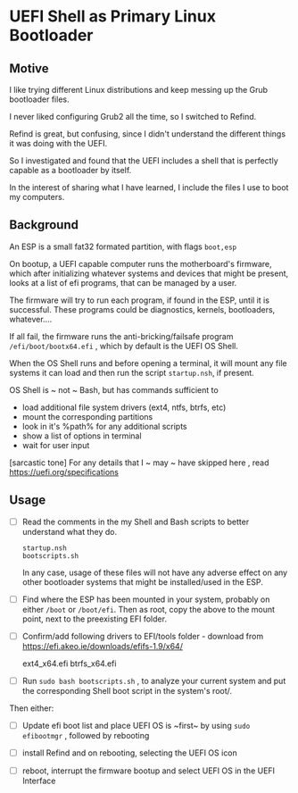 # UEFI Shell as Primary Linux Bootloader

## Motive

I like trying different Linux distributions and keep messing up the Grub bootloader files.

I never liked configuring Grub2 all the time, so I switched to Refind.

Refind is great,  but confusing,  since I didn't understand the different things it was doing with the UEFI.

So I investigated and found that the UEFI includes a shell that is perfectly capable as a bootloader by itself.

In the interest of sharing what I have learned,  I include the files I use to boot my computers.

## Background

An ESP is a small fat32 formated partition,  with flags `boot,esp`

On bootup,  a UEFI capable computer runs the motherboard's firmware,  which after initializing whatever systems and devices that might be present, looks at a list of efi programs,  that can be managed by a user.  

The firmware will  try to run each program, if found in the ESP, until it is successful.  These programs  could be diagnostics, kernels, bootloaders, whatever....

If all fail, the firmware runs the anti-bricking/failsafe program `/efi/boot/bootx64.efi` ,  which by default is the UEFI OS Shell.

When the OS Shell runs and before opening a terminal,  it will mount any file systems it can load  and then run the script `startup.nsh`, if present.

OS Shell is ~ not ~ Bash,  but has commands sufficient to 

- load additional file system drivers (ext4, ntfs, btrfs, etc)
- mount the corresponding partitions
- look in it's %path% for any additional scripts
- show a list of options in terminal
- wait for user input

[sarcastic tone] For any details that I ~ may ~ have skipped here ,  read https://uefi.org/specifications 

## Usage

- [  ] Read the comments in the my Shell and Bash scripts to better understand what they do.

      startup.nsh 
      bootscripts.sh

  In any case, usage of these files will not have any adverse effect on any other bootloader systems that might be installed/used in the ESP.

- [  ] Find where the ESP has been mounted in your system,  probably on either `/boot` or `/boot/efi`.
  Then as root,  copy the above  to the mount point,  next to the preexisting EFI folder.

- [  ] Confirm/add following drivers to EFI/tools folder  -  download from  https://efi.akeo.ie/downloads/efifs-1.9/x64/

  ext4_x64.efi
  btrfs_x64.efi

- [ ] Run  `sudo bash bootscripts.sh` ,  to analyze your current system and put the corresponding Shell boot script in the system's root/.

Then either:

- [ ] Update efi boot list and place UEFI OS is ~first~ by using `sudo efibootmgr` ,
  followed by rebooting

- [ ] install Refind and on rebooting,   selecting the  UEFI OS icon
- [ ] reboot, interrupt the firmware bootup and select UEFI OS in the UEFI Interface

